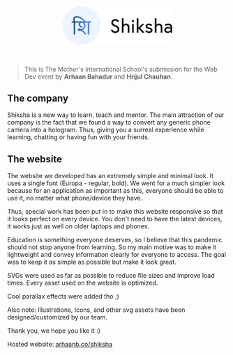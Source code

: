 [<p align="center"><img src="./img/shiksha.svg" width="50%" /></p>](https://arhaanb.co/shiksha)

<br>

> This is The Mother's International School's submission for the Web Dev event by **Arhaan Bahadur** and **Hrijul Chauhan**.

## The company

Shiksha is a new way to learn, teach and mentor. The main attraction of our company is the fact that we found a way to convert any generic phone camera into a hologram. Thus, giving you a surreal experience while learning, chatting or having fun with your friends.

## The website

The website we developed has an extremely simple and minimal look. It uses a single font (Europa - regular, bold). We went for a much simpler look because for an application as important as this, everyone should be able to use it, no matter what phone/device they have. 

Thus, special work has been put in to make this website responsive so that it looks perfect on every device. You don't need to have the latest devices, it works just as well on older laptops and phones.

Education is something everyone deserves, so I believe that this pandemic should not stop anyone from learning. So my main motive was to make it lightweight and convey information clearly for everyone to access. The goal was to keep it as simple as possible but make it look great.

SVGs were used as far as possible to reduce file sizes and improve load times. Every asset used on the website is optimized.

Cool parallax effects were added tho ;)

Also note: Illustrations, Icons, and other svg assets have been designed/customized by our team.

Thank you, we hope you like it :)

Hosted website: [arhaanb.co/shiksha](https://arhaanb.co/shiksha)
